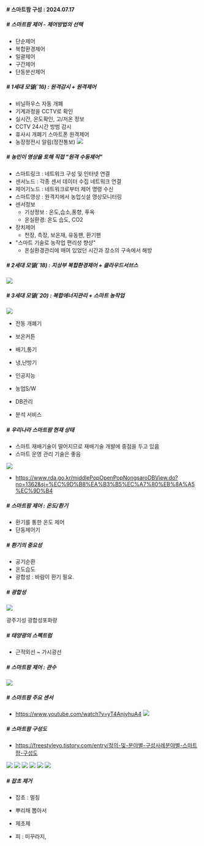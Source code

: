 #### # 스마트팜 구성 : 2024.07.17 

##### # 스마트팜 제어 - 제어방법의 선택
  - 단순제어
  - 복합환경제어
  - 일괄제어
  - 구간제어
  - 단동분산제어

##### # 1세대 모델(`16) : 원격감시 + 원격제어
  - 비닐하우스 자동 개폐
  - 기계과정을 CCTV로 확인
  - 실시간, 온도확인, 고/저온 정보
  - CCTV 24시간 방범 감시
  - 휴사시 개폐기 스마트폰 원격제어
  - 농장정전시 알림(정전통보)
![](work_2024_07_17/1세대모델.jpg)

##### # 농민이 영상을 토해 직접 "원격 수동제어"
  - 스마트링크 : 네트워크 구성 및 인터넷 연결
  - 센서노드 : 각종 센서 데이터 수집 네트워크 연결
  - 제어기노드 : 네트워크로부터 제어 명령 수신
  - 스마트영상 : 원격지에서 농업싯설 영상모니터링
- 센서정보 
  - 기상정보 : 온도,습소,풍향, 푸옥
  - 온실환경: 온도 습도, CO2
- 장치제어
  - 천장, 측장, 보온재, 유동팬, 환기팬
- "스마트 기술로 농작업 편리성 향샹"
  - 온실환경관리에 매여 있었던 시간과 장소의 구속에서 해방

##### # 2세대 모델(`18) : 지상부 복합환경제어 + 클라우드서브스
![](work_2024_07_17/2세대모델.jpg)

##### # 3세대 모델(`20) : 복합에너지관리 + 스마트 농작업
![](work_2024_07_17/3세대모델.jpg)
  - 전동 개폐기
  - 보온커튼
  - 배기,통기
  - 냉,난방기

 - 인공지능
 - 농업S/W 
 - DB관리
 - 분석 서비스

##### # 우리나라 스마트팜 현재 상태
- 스마트 재배기술이 떨어지므로 재배기술 개발에 중점을 두고 있음
- 스마트 운영 관리 기술은 좋음

![](work_2024_07_17/스마트팜_구성도_제어부_영상정보.jpg)

- https://www.rda.go.kr/middlePopOpenPopNongsaroDBView.do?no=1362&sj=%EC%9D%B8%EA%B3%B5%EC%A7%80%EB%8A%A5%EC%9D%B4

##### # 스마트팜 제어 : 온도/환기
  - 환기를 통한 온도 제어
  - 단동제어기

##### # 환기의 중요성
  - 공기순환
  - 온도습도
  - 광합성 : 바람이 환기 필요.

##### # 광합성
![](work_2024_07_17/광합성.jpg)


광주기성
광합성포화량

##### # 태양광의 스펙트럼
  - 근적외선 ~ 가시광선

##### # 스마트팜 제어 : 관수
![](work_2024_07_17/순환식%20수경재배%20시스템%20개념도.png)

##### # 스마트팜 주요 센서
  - https://www.youtube.com/watch?v=yT4AnjyhuA4
![](work_2024_07_17/스마트팜_필요한_센서.png)

##### # 스마트팜 구성도
  - https://freestyleyo.tistory.com/entry/정의-및-분야별-구성사례분야별-스마트팜-구성도

![](work_2024_07_17/스마트팜_구성도.png)
![](work_2024_07_17/스마트_온실_주요_구성요소.png)
![](work_2024_07_17/스마트팜_구성도_2.png)
![](work_2024_07_17/스마트과수원_주요구성요소.png)
![](work_2024_07_17/스마트팜_양돈예시.png)
![](work_2024_07_17/스마트축사_주요구성요소.png)


##### # 잡초 제거
- 잡초 : 멀칭
- 뿌리채 뽑아서
- 제초제

- 피 : 미꾸라지, 

